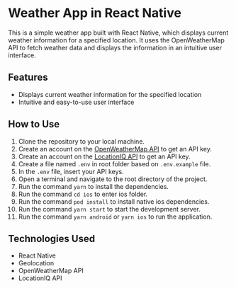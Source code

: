 # Weather App in React Native

This is a simple weather app built with React Native, which displays current weather information for a specified location. It uses the OpenWeatherMap API to fetch weather data and displays the information in an intuitive user interface.

## Features

- Displays current weather information for the specified location
- Intuitive and easy-to-use user interface

## How to Use

1. Clone the repository to your local machine.
2. Create an account on the [OpenWeatherMap API](https://home.openweathermap.org) to get an API key.
3. Create an account on the [LocationIQ API](https://locationiq.com/) to get an API key.
4. Create a file named `.env` in root folder based on `.env.example` file.
5. In the `.env` file, insert your API keys.
6. Open a terminal and navigate to the root directory of the project.
7. Run the command `yarn` to install the dependencies.
8. Run the command `cd ios` to enter ios folder.
9. Run the command `pod install` to install native ios dependencies.
10. Run the command `yarn start` to start the development server.
11. Run the command `yarn android` or `yarn ios` to run the application.

## Technologies Used

- React Native
- Geolocation
- OpenWeatherMap API
- LocationIQ API
